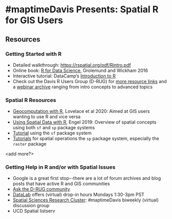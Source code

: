 # #maptimeDavis Presents: Spatial R for GIS Users












## Resources

### Getting Started with R

* Detailed walkthrough: https://rspatial.org/pdf/Rintro.pdf
* Online book: [R for Data Science](http://r4ds.had.co.nz/), Grolemund and Wickham 2016
* Interactive tutorial: DataCamp’s [Introduction to R](https://www.datacamp.com/courses/free-introduction-to-r)
* Check out the Davis R Users Group (D-RUG) for [more resource links](http://d-rug.github.io/getting-started.html) and a [webinar archive](http://d-rug.github.io/pastpresentations/) ranging from intro concepts to advanced topics

### Spatial R Resources

* [Geocomputation with R](geocompr.robinlovelace.net), Lovelace et al 2020: Aimed at GIS users wanting to use R and vice versa
* [Using Spatial Data with R](https://cengel.github.io/R-spatial/intro.html), Engel 2019: Overview of spatial concepts using both `sf` and `sp` package systems
* [Tutorial](https://ryanpeek.org/mapping-in-R-workshop/vig_workflow_in_R_snowdata.html#spatial_data_and_r) using the `sf` package system
* [Tutorials](Rspatial.org) for spatial operations the `sp` package system, especially the `raster` package 

<add more?>

### Getting Help in R and/or with Spatial Issues

* Google is a great first stop--there are a lot of forum archives and blog posts that have active R and GIS communities
* [Ask the D-RUG community](https://d-rug.discourse.group/)
* [DataLab](https://datalab.ucdavis.edu/) offers (virtual) drop-in hours Mondays 1:30-3pm PST
* [Spatial Sciences Research Cluster](https://datalab.ucdavis.edu/spatial-sciences/): #maptimeDavis biweekly (virtual) discussion group
* UCD Spatial listserv

